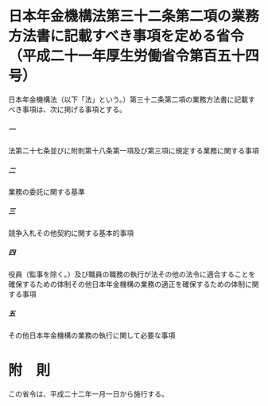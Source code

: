 # 日本年金機構法第三十二条第二項の業務方法書に記載すべき事項を定める省令（平成二十一年厚生労働省令第百五十四号）
日本年金機構法（以下「法」という。）第三十二条第二項の業務方法書に記載すべき事項は、次に掲げる事項とする。
##### 一
法第二十七条並びに附則第十八条第一項及び第三項に規定する業務に関する事項
##### 二
業務の委託に関する基準
##### 三
競争入札その他契約に関する基本的事項
##### 四
役員（監事を除く。）及び職員の職務の執行が法その他の法令に適合することを確保するための体制その他日本年金機構の業務の適正を確保するための体制に関する事項
##### 五
その他日本年金機構の業務の執行に関して必要な事項
# 附　則
この省令は、平成二十二年一月一日から施行する。
